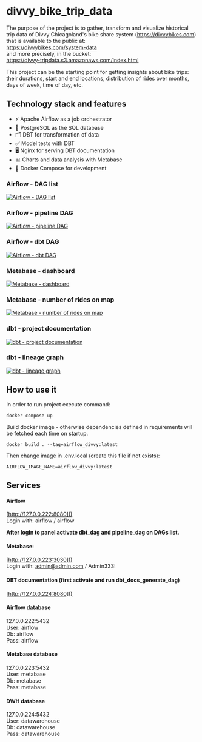 # divvy_bike_trip_data

The purpose of the project is to gather, transform and visualize historical trip data of Divvy Chicagoland's bike share 
system (https://divvybikes.com) that is available to the public at:  
https://divvybikes.com/system-data  
and more precisely, in the bucket:  
https://divvy-tripdata.s3.amazonaws.com/index.html

This project can be the starting point for getting insights about bike trips: their durations, start and end locations, 
distribution of rides over months, days of week, time of day, etc.

## Technology stack and features

- ⚡ Apache Airflow as a job orchestrator
- 💾 PostgreSQL as the SQL database
- 🗂️ DBT for transformation of data
- ✅ Model tests with DBT
- 🖥️ Nginx for serving DBT documentation
- 📊 Charts and data analysis with Metabase
- 🐋 Docker Compose for development

### Airflow - DAG list

[![Airflow - DAG list](img/airflow_dags.png)](https://github.com/brodi-333/divvy_bike_trip_data)

### Airflow - pipeline DAG

[![Airflow - pipeline DAG](img/airflow_pipeline_dag.png)](https://github.com/brodi-333/divvy_bike_trip_data)

### Airflow - dbt DAG

[![Airflow - dbt DAG](img/airflow_dbt_dag.png)](https://github.com/brodi-333/divvy_bike_trip_data)

### Metabase - dashboard

[![Metabase - dashboard](img/metabase_number_of_rides.png)](https://github.com/brodi-333/divvy_bike_trip_data)

### Metabase - number of rides on map

[![Metabase - number of rides on map](img/metabase_on_map.png)](https://github.com/brodi-333/divvy_bike_trip_data)

### dbt - project documentation

[![dbt - project documentation](img/dbt_docs.png)](https://github.com/brodi-333/divvy_bike_trip_data)

### dbt - lineage graph

[![dbt - lineage graph](img/dbt_lineage_graph.png)](https://github.com/brodi-333/divvy_bike_trip_data)

## How to use it

In order to run project execute command:
```
docker compose up
```

Build docker image - otherwise dependencies defined in requirements will be fetched each time on startup.
```
docker build . --tag=airflow_divvy:latest
```

Then change image in .env.local (create this file if not exists):
```
AIRFLOW_IMAGE_NAME=airflow_divvy:latest
```

## Services

#### Airflow
[http://127.0.0.222:8080]()  
Login with: airflow / airflow

**After login to panel activate dbt_dag and pipeline_dag on DAGs list.**

#### Metabase:  
[http://127.0.0.223:3030]()  
Login with: admin@admin.com / Admin333!

#### DBT documentation (first activate and run dbt_docs_generate_dag)
[http://127.0.0.224:8080]()

#### Airflow database
127.0.0.222:5432  
User: airflow  
Db: airflow  
Pass: airflow  

#### Metabase database
127.0.0.223:5432  
User: metabase  
Db: metabase  
Pass: metabase  

#### DWH database
127.0.0.224:5432  
User: datawarehouse  
Db: datawarehouse  
Pass: datawarehouse  
